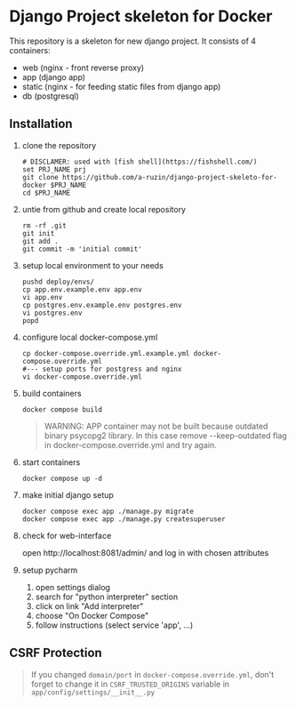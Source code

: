 # Django Project skeleton for Docker

This repository is a skeleton for new django project.
It consists of 4 containers:

- web (nginx - front reverse proxy)
- app (django app)
- static (nginx - for feeding static files from django app)
- db (postgresql)

## Installation

1. clone the repository

       # DISCLAMER: used with [fish shell](https://fishshell.com/)
       set PRJ_NAME prj
       git clone https://github.com/a-ruzin/django-project-skeleto-for-docker $PRJ_NAME
       cd $PRJ_NAME

2. untie from github and create local repository

       rm -rf .git
       git init
       git add .
       git commit -m 'initial commit'

3. setup local environment to your needs

       pushd deploy/envs/
       cp app.env.example.env app.env
       vi app.env
       cp postgres.env.example.env postgres.env
       vi postgres.env
       popd

4. configure local docker-compose.yml

       cp docker-compose.override.yml.example.yml docker-compose.override.yml
       #--- setup ports for postgress and nginx
       vi docker-compose.override.yml

5. build containers

       docker compose build

   > WARNING: APP container may not be built because outdated
   > binary psycopg2 library. In this case remove --keep-outdated
   > flag in docker-compose.override.yml and try again.

6. start containers

       docker compose up -d

7. make initial django setup

       docker compose exec app ./manage.py migrate
       docker compose exec app ./manage.py createsuperuser

8. check for web-interface

   open http://localhost:8081/admin/ and log in with chosen attributes

9. setup pycharm

    1. open settings dialog
    2. search for "python interpreter" section
    3. click on link "Add interpreter"
    4. choose "On Docker Compose"
    5. follow instructions (select service 'app', ...)

## CSRF Protection

> If you changed `domain/port` in `docker-compose.override.yml`,
> don't forget to change it in `CSRF_TRUSTED_ORIGINS` variable
> in `app/config/settings/__init__.py`
